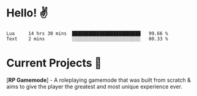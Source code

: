 # Hello! ✌️

<!--START_SECTION:waka-->
```text
Lua     14 hrs 30 mins  █████████████████████████   99.66 % 
Text    2 mins          ░░░░░░░░░░░░░░░░░░░░░░░░░   00.33 % 
```
<!--END_SECTION:waka-->

# Current Projects 🎨
[**RP Gamemode**] - A roleplaying gamemode that was built from scratch & aims to give the player the greatest and most unique experience ever.
